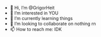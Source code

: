 - 👋 Hi, I’m @GrigorHeit
- 👀 I’m interested in YOU
- 🌱 I’m currently learning things
- 💞️ I’m looking to collaborate on nothing rn
- 📫 How to reach me: IDK

<!---
GrigorHeit/GrigorHeit is a ✨ special ✨ repository because its `README.md` (this file) appears on your GitHub profile.
You can click the Preview link to take a look at your changes.
--->
